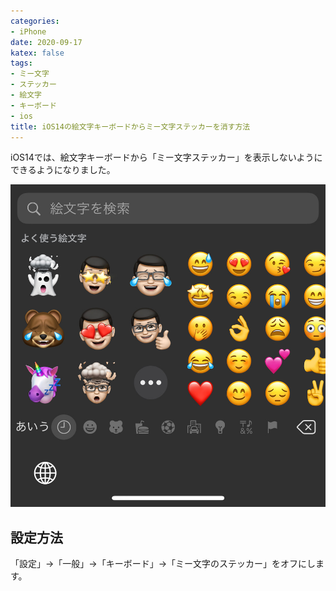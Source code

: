 ```yaml
---
categories:
- iPhone
date: 2020-09-17
katex: false
tags:
- ミー文字
- ステッカー
- 絵文字
- キーボード
- ios
title: iOS14の絵文字キーボードからミー文字ステッカーを消す方法
---
```


iOS14では、絵文字キーボードから「ミー文字ステッカー」を表示しないようにできるようになりました。

![](img_bdf2688265af-1.jpeg)

## 設定方法

「設定」→「一般」→「キーボード」→「ミー文字のステッカー」をオフにします。
